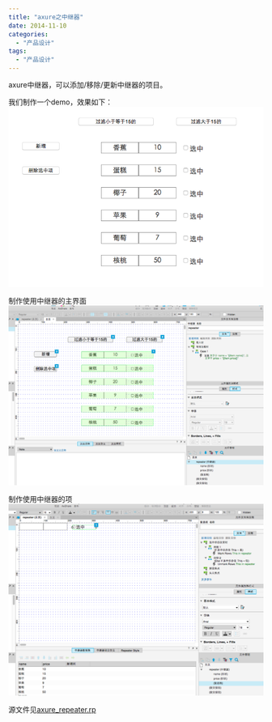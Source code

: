 ```yaml
---
title: "axure之中继器"
date: 2014-11-10
categories:
  - "产品设计"
tags:
  - "产品设计"
---
```

<!--more-->

axure中继器，可以添加/移除/更新中继器的项目。
<!--more-->

我们制作一个demo，效果如下：
![image](/images/post/2014-11-10-axure-zhi-zhong-ji-qi/repeater_result.png)

制作使用中继器的主界面
![image](/images/post/2014-11-10-axure-zhi-zhong-ji-qi/repeater_overview.png)

制作使用中继器的项
![image](/images/post/2014-11-10-axure-zhi-zhong-ji-qi/repeater_item.png)

源文件见[axure_repeater.rp](https://github.com/ksnowlv/axure-demo/blob/master/axure_repeater.rp)
